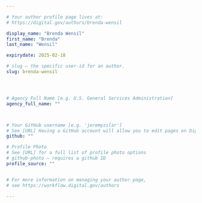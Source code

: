 ```yaml
---

# Your author profile page lives at:
# https://digital.gov/authors/brenda-wensil

display_name: "Brenda Wensil"
first_name: "Brenda"
last_name: "Wensil"

expirydate: 2025-02-18

# slug — the specific user-id for an author.
slug: brenda-wensil




# Agency Full Name [e.g. U.S. General Services Administration]
agency_full_name: ""



# Your GitHub username [e.g. 'jeremyzilar']
# See [URL] Having a GitHub account will allow you to edit pages on DigitalGov. The image used in your GitHub account can also be used to populate your digital.gov profile photo.
github: ""

# Profile Photo
# See [URL] for a full list of profile photo options
# github-photo — requires a github ID
profile_source: ""


# For more information on managing your author page,
# see https://workflow.digital.gov/authors

---
```

